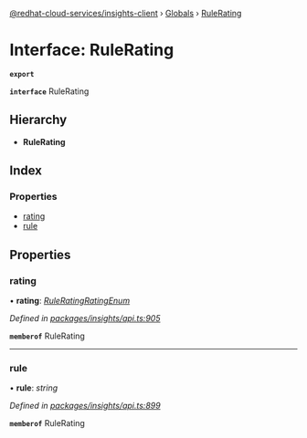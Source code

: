 [@redhat-cloud-services/insights-client](../README.md) › [Globals](../globals.md) › [RuleRating](rulerating.md)

# Interface: RuleRating

**`export`** 

**`interface`** RuleRating

## Hierarchy

* **RuleRating**

## Index

### Properties

* [rating](rulerating.md#rating)
* [rule](rulerating.md#rule)

## Properties

###  rating

• **rating**: *[RuleRatingRatingEnum](../enums/ruleratingratingenum.md)*

*Defined in [packages/insights/api.ts:905](https://github.com/RedHatInsights/javascript-clients/blob/master/packages/insights/api.ts#L905)*

**`memberof`** RuleRating

___

###  rule

• **rule**: *string*

*Defined in [packages/insights/api.ts:899](https://github.com/RedHatInsights/javascript-clients/blob/master/packages/insights/api.ts#L899)*

**`memberof`** RuleRating
